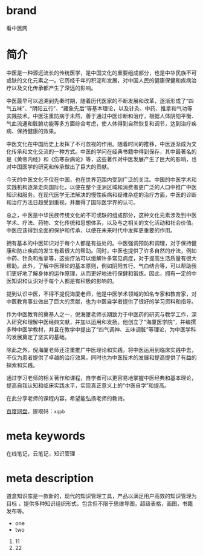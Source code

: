 # brand
看中医网

# 简介
中医是一种源远流长的传统医学，是中国文化的重要组成部分，也是中华民族不可或缺的文化元素之一。它历经千年的积淀和发展，对中国人民的健康保健和疾病治疗以及文化传承都产生了深远的影响。

中医最早可以追溯到先秦时期，随着历代医家的不断发展和改革，逐渐形成了“四气五味”、“阴阳五行”、“藏象先后”等基本理论，以及针灸、中药、推拿和气功等实践技术。中医注重防病于未然，善于通过中医诊断和治疗，根据人体阴阳平衡、气血流通和脏腑功能等多方面综合考虑，使人体得到自然恢复和调节，达到治疗疾病、保持健康的效果。

中医文化在中国历史上发挥了不可忽视的作用。随着时间的推移，中医逐渐成为文化传承和文化交流的一种方式。中医的学问在经典书籍中得到保存，其中最著名的是《黄帝内经》和《伤寒杂病论》等，这些著作对中医发展产生了巨大的影响，也对中国医学的研究和传承做出了巨大的贡献。

今天的中医文化不仅在中国，也在世界范围内受到广泛的关注。中国的中医学术和实践机构逐渐走向国际化，以便在整个亚洲区域和消费者更广泛的人口中推广中医知识和服务。在现代医学无法解决的慢性疾病和疑难杂症的治疗方面，中医的诊断和治疗方法日趋受到重视，并赢得了国际医学界的认可。

总之，中医是中华民族传统文化的不可或缺的组成部分，这种文化元素涉及到中医学术、疗法、药物、文化传统和思想体系，以及与之相关的文化活动和社会价值。中医应该得到全面的保护和传承，以便在未来时代中发挥更重要的作用。

拥有基本的中医知识对于每个人都是有益处的。中医强调预防和调理，对于保持健康和防止疾病的发生有着很大的帮助。同时，中医也提供了许多自然的疗法，例如中药、针灸和推拿等，这些疗法可以缓解许多常见病症，对于提高生活质量有很大帮助。此外，了解中医理论的基本原则，例如阴阳五行、气血结合等，可以帮助我们更好地了解身体的运作原理，从而更好地进行保健和锻炼。因此，拥有一定的中医知识和认识对于每个人都是有积极的影响的。

提到认识中医，不得不提倪海厦老师，他是中医学术领域的知名专家和教育家，对中医教育事业做出了巨大的贡献，也为中医自学者提供了很好的学习资料和指导。

作为中医教育的奠基人之一，倪海厦老师长期致力于中医药的研究与教学工作，深入研究和理解中医经典文献，并加以运用和发扬。他创立了“海厦医学院”，并编撰多种中医学教材，并且在教学中提出了“四气调神、五味调脏”等理论，为中医学科的发展奠定了坚实的基础。

除此之外，倪海厦老师还注重推广中医理论和实践，将中医运用到临床实践中去，不仅为患者提供了卓越的治疗效果，同时也为中医技术的发展和提高提供了有益的探索和实践。

通过学习老师的相关著作和课程，自学者可以更容易地掌握中医经典和基本理论，提高自我认知和临床实践水平，实现真正意义上的“中医自学”和提高。

在此分享老师的课程内容，希望能弘扬老师的教诲。

[百度网盘](https://pan.baidu.com/s/1YeUqg5S51eKc9l6epNsE2Q)，提取码：`xqpb`

# meta keywords
在线笔记，云笔记，知识管理

# meta description
道盒知识库是一款新的，现代的知识管理工具，产品以满足用户高效的知识管理为目标
，提供多种知识组织形式，包含但不限于思维导图，超级表格，画图，书籍发布等。

* one
* two

1. 11
2. 22


